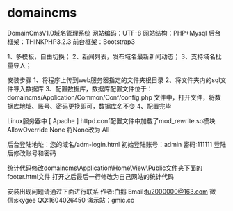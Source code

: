 # domaincms
DomainCmsV1.0域名管理系统
网站编码：UTF-8
网站结构：PHP+Mysql
后台框架：THINKPHP3.2.3
前台框架：Bootstrap3

1、多模板，自由切换；
2、新闻列表，发布域名最新新闻动态；
3、支持域名批量导入；

安装步骤
1、将程序上传到web服务器指定的文件夹根目录
2、将文件夹内的sql文件导入数据库
3、配置数据库，数据库配置文件位于：domaincms/Application/Common/Conf/config.php 文件中，打开文件，将数据库地址、账号、密码更换即可，数据库名不变
4、配置完毕

Linux服务器中
[ Apache ]
httpd.conf配置文件中加载了mod_rewrite.so模块 
AllowOverride None 将None改为 All 

后台登陆地址：您的域名/adm-login.html
初始登陆账号：admin 密码:111111 登陆后修改账号和密码

统计代码修改domaincms\Application\Home\View\Public文件夹下面的footer.html文件 打开之后最后一行修改为自己网站的统计代码

安装出现问题请通过下面进行联系
作者:白鹅
Email:fu2000000@163.com
微信:skygee
QQ:1604026450
演示站：gmic.cc
